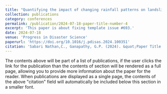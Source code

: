 ```yaml
---
title: "Quantifying the impact of changing rainfall patterns on landslide frequency and intensity in the Nilgiris District of Western Ghats, India"
collection: publications
category: conferences
permalink: /publication/2024-07-18-paper-title-number-4
excerpt: 'This paper is about fixing template issue #693.'
date: 2024-07-18
venue: 'Progress in Disaster Science'
paperurl: 'https://doi.org/10.1016/j.pdisas.2024.100351'
citation: 'Sabari Nathan,C., Ganapathy, G.P. (2024). &quot;Paper Title Number 3.&quot; <i>Progress in Disaster Science</i>. 1(3).'
---
```


The contents above will be part of a list of publications, if the user clicks the link for the publication than the contents of section will be rendered as a full page, allowing you to provide more information about the paper for the reader. When publications are displayed as a single page, the contents of the above "citation" field will automatically be included below this section in a smaller font.

